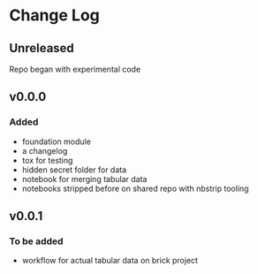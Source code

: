 # Change Log

## Unreleased

Repo began with experimental code

## v0.0.0


### Added
* foundation module
* a changelog
* tox for testing
* hidden secret folder for data
* notebook for merging tabular data
* notebooks stripped before on shared repo with nbstrip tooling

## v0.0.1


### To be added
* workflow for actual tabular data on brick project